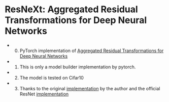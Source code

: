 
# ResNeXt: Aggregated Residual Transformations for Deep Neural Networks

- 0. PyTorch implementation of [Aggregated Residual Transformations for Deep Neural Networks](https://arxiv.org/abs/1611.05431)
- 1. This is only a model builder implementation by pytorch.
- 2. The model is tested on Cifar10
- 3. Thanks to the original [implementation](https://github.com/facebookresearch/ResNeXt) by the author and the official ResNet [implementation](https://github.com/pytorch/vision/blob/master/torchvision/models/resnet.py)
